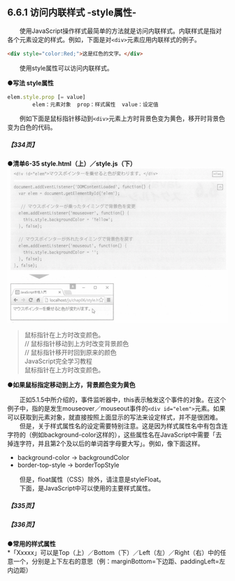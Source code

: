 ## 6.6.1 访问内联样式 -style属性-
&emsp;&emsp;使用JavaScript操作样式最简单的方法就是访问内联样式。内联样式是指对各个元素设定的样式。例如，下面是对`<div>`元素应用内联样式的例子。
```html
<div style="color:Red;">这是红色的文字。</div>
```
&emsp;&emsp;使用style属性可以访问内联样式。

**●写法 style属性**
```javascript
elem.style.prop [= value]
        elem：元素对象  prop：样式属性  value：设定值
```
&emsp;&emsp;例如下面是鼠标指针移动到`<div>`元素上方时背景色变为黄色，移开时背景色变为白色的代码。
##### 【334页】
**●清单6-35 style.html（上）／style.js（下）**
![image](../../images/c6/スクリーンショット&#32;2019-04-04&#32;午後8.48.31.png)
> 鼠标指针在上方时改变颜色。  
> // 鼠标指针移动到上方时改变背景颜色  
> // 鼠标指针移开时回到原来的颜色  
> JavaScript完全学习教程  
> 鼠标指针在上方时改变颜色。  

**●如果鼠标指定移动到上方，背景颜色变为黄色**

&emsp;&emsp;正如5.1.5中所介绍的，事件监听器中，this表示触发这个事件的对象。在这个例子中，指的是发生mouseover／mouseout事件的`<div id="elem">`元素。如果可以获取到元素对象，就直接按照上面显示的写法来设定样式，并不是很困难。<br>
&emsp;&emsp;但是，关于样式属性名的设定需要特别注意。这是因为样式属性名中有包含连字符的（例如background-color这样的），这些属性名在JavaScript中需要「去掉连字符，并且第2个及以后的单词首字母要大写」。例如，像下面这样。
- background-color → backgroundColor
- border-top-style → borderTopStyle

&emsp;&emsp;但是，float属性（CSS）除外，请注意是styleFloat。<br>
&emsp;&emsp;下面，是JavaScript中可以使用的主要样式属性。
##### 【335页】
##### 【336页】
**●常用的样式属性**<br>
*「Xxxxx」可以是Top（上）／Bottom（下）／Left（左）／Right（右）中的任意一个，分别是上下左右的意思（例：marginBottom=下边距、paddingLeft=左内边距）
